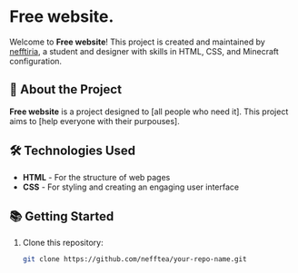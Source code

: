 # Free website.

Welcome to **Free website**! This project is created and maintained by [nefftiria](https://github.com/nefftiria), a student and designer with skills in HTML, CSS, and Minecraft configuration.

## 📖 About the Project

**Free website** is a project designed to [all people who need it]. This project aims to [help everyone with their purpouses].

## 🛠️ Technologies Used

- **HTML** - For the structure of web pages
- **CSS** - For styling and creating an engaging user interface

## 📚 Getting Started

1. Clone this repository:
   ```bash
   git clone https://github.com/nefftea/your-repo-name.git
